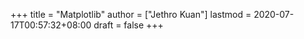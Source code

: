 +++
title = "Matplotlib"
author = ["Jethro Kuan"]
lastmod = 2020-07-17T00:57:32+08:00
draft = false
+++
